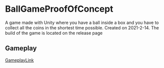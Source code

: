 # BallGameProofOfConcept

A game made with Unity where you have a ball inside a box and you have to collect all the coins in the shortest time possible. Created on 2021-2-14. The build of the game is located on the release page

## Gameplay 

[GameplayLink](https://drive.google.com/file/d/1exgkxhlMy7L0UBNOZ0o4TlPHBcrYFMH5/view?usp=sharing)
